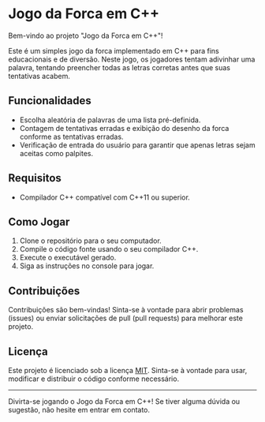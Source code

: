 # Jogo da Forca em C++

Bem-vindo ao projeto "Jogo da Forca em C++"!

Este é um simples jogo da forca implementado em C++ para fins educacionais e de diversão. Neste jogo, os jogadores tentam adivinhar uma palavra, tentando preencher todas as letras corretas antes que suas tentativas acabem.

## Funcionalidades

- Escolha aleatória de palavras de uma lista pré-definida.
- Contagem de tentativas erradas e exibição do desenho da forca conforme as tentativas erradas.
- Verificação de entrada do usuário para garantir que apenas letras sejam aceitas como palpites.

## Requisitos

- Compilador C++ compatível com C++11 ou superior.

## Como Jogar

1. Clone o repositório para o seu computador.
2. Compile o código fonte usando o seu compilador C++.
3. Execute o executável gerado.
4. Siga as instruções no console para jogar.

## Contribuições

Contribuições são bem-vindas! Sinta-se à vontade para abrir problemas (issues) ou enviar solicitações de pull (pull requests) para melhorar este projeto.

## Licença

Este projeto é licenciado sob a licença [MIT](LICENSE). Sinta-se à vontade para usar, modificar e distribuir o código conforme necessário.

---

Divirta-se jogando o Jogo da Forca em C++! Se tiver alguma dúvida ou sugestão, não hesite em entrar em contato.
